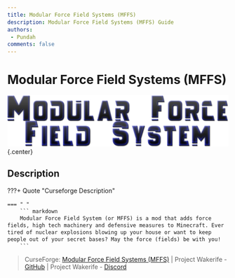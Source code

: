 ```yaml
---
title: Modular Force Field Systems (MFFS)
description: Modular Force Field Systems (MFFS) Guide
authors: 
 - Pundah
comments: false
---
```

# Modular Force Field Systems (MFFS)
![](img/MFFS.png){.center}
## Description
???+ Quote "Curseforge Description"

    === " "
        ``` markdown
        Modular Force Field System (or MFFS) is a mod that adds force fields, high tech machinery and defensive measures to Minecraft. Ever tired of nuclear explosions blowing up your house or want to keep people out of your secret bases? May the force (fields) be with you!
        ```


> CurseForge: [Modular Force Field Systems (MFFS)](https://www.curseforge.com/minecraft/mc-mods/mffs) | Project Wakerife - [GitHub](https://github.com/Pundah) | Project Wakerife - [Discord](https://discord.gg/M4HQTQ9g9f)